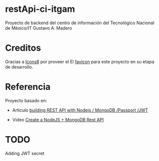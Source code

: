 # restApi-ci-itgam
Proyecto de backend del centro de información del Tecnológico Nacional de México/IT Gustavo A. Madero

# Creditos
Gracias a [Icons8](https://icons8.com) por proveer el El [favicon](https://icons8.com/icon/95131/literature) para este proyecto en su etapa de desarrollo.

# Referencia
Proyecto basado en:
* Articulo [building REST API with Nodejs / MongoDB /Passport /JWT](https://kris101.medium.com/building-rest-api-in-nodejs-mongodb-passport-jwt-6c557332d4ca)

* Video [Create a NodeJS + MongoDB Rest API](https://www.youtube.com/watch?v=UL66bwInJHY&list=PLzQWIQOqeUSMzMUEJA0XrOxJbX8WTiCJV)

# TODO
Adding JWT secret